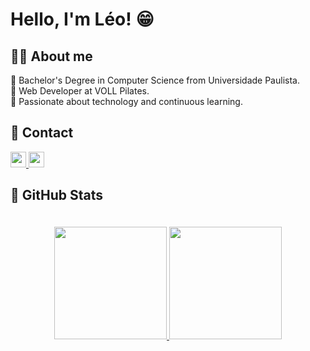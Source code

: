 # Hello, I'm Léo! 😁

## 👨‍💻 About me
 🔹 Bachelor's Degree in Computer Science from Universidade Paulista.</br>
 🔹 Web Developer at VOLL Pilates.</br>
 🔹 Passionate about technology and continuous learning.
  

## 📩 Contact
<div>
 <a href="https://www.linkedin.com/in/leonardotguimaraes/">
  <img src="https://img.shields.io/badge/Linkedin-282C34?gmail=for-the-badge&logo=Linkedin&logoColor=0077B5"  height="25" />
 </a>
 <a href="mailto:leonardotg07@hotmail.com">
  <img src="https://img.shields.io/badge/Hotmail-282C34?hotmail=for-the-badge&logo=hotmail&logoColor=D14836"  height="25" />
 </a>
</div>

## 🤖 GitHub Stats
<div style="display:flex; justify-content:center; padding:20px;">
  <a href="https://github.com/LeonardoT07/">
   <img height="180em" src="https://github-readme-stats.vercel.app/api?username=LeonardoT07&show_icons=true&theme=tokyonight"/>
   <img height="180em" src="https://github-readme-stats.vercel.app/api/top-langs/?username=LeonardoT07&hide=html&layout=compact&theme=tokyonight"/>
  </a>
</div>
